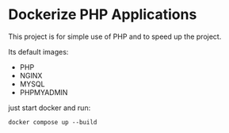 # Dockerize PHP Applications
This project is for simple use of PHP and to speed up the project. 

Its default images: 
- PHP 
- NGINX
- MYSQL 
- PHPMYADMIN


just start docker and run:

```
docker compose up --build
```
